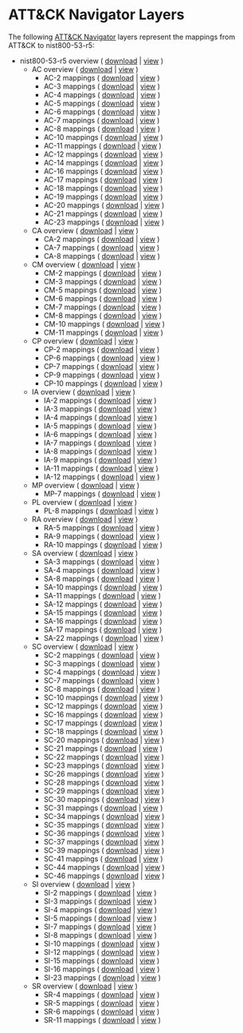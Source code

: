 # ATT&CK Navigator Layers

The following [ATT&CK Navigator](https://github.com/mitre-attack/attack-navigator/) layers represent the mappings from ATT&CK to nist800-53-r5:

- nist800-53-r5 overview ( [download](https://raw.githubusercontent.com/center-for-threat-informed-defense/attack-control-framework-mappings/main/frameworks/ATT&CK-v8.2/nist800-53-r5/layers/nist800-53-r5-overview.json) | [view](https://mitre-attack.github.io/attack-navigator/#layerURL=https%3A%2F%2Fraw.githubusercontent.com%2Fcenter-for-threat-informed-defense%2Fattack-control-framework-mappings%2Fmain%2Fframeworks%2FATT%26CK-v8.2%2Fnist800-53-r5%2Flayers%2Fnist800-53-r5-overview.json) )
    - AC overview ( [download](https://raw.githubusercontent.com/center-for-threat-informed-defense/attack-control-framework-mappings/main/frameworks/ATT&CK-v8.2/nist800-53-r5/layers/by_family/AC/AC-overview.json) | [view](https://mitre-attack.github.io/attack-navigator/#layerURL=https%3A%2F%2Fraw.githubusercontent.com%2Fcenter-for-threat-informed-defense%2Fattack-control-framework-mappings%2Fmain%2Fframeworks%2FATT%26CK-v8.2%2Fnist800-53-r5%2Flayers%2Fby_family%2FAC%2FAC-overview.json) )
        - AC-2 mappings ( [download](https://raw.githubusercontent.com/center-for-threat-informed-defense/attack-control-framework-mappings/main/frameworks/ATT&CK-v8.2/nist800-53-r5/layers/by_family/AC/AC-2.json) | [view](https://mitre-attack.github.io/attack-navigator/#layerURL=https%3A%2F%2Fraw.githubusercontent.com%2Fcenter-for-threat-informed-defense%2Fattack-control-framework-mappings%2Fmain%2Fframeworks%2FATT%26CK-v8.2%2Fnist800-53-r5%2Flayers%2Fby_family%2FAC%2FAC-2.json) )
        - AC-3 mappings ( [download](https://raw.githubusercontent.com/center-for-threat-informed-defense/attack-control-framework-mappings/main/frameworks/ATT&CK-v8.2/nist800-53-r5/layers/by_family/AC/AC-3.json) | [view](https://mitre-attack.github.io/attack-navigator/#layerURL=https%3A%2F%2Fraw.githubusercontent.com%2Fcenter-for-threat-informed-defense%2Fattack-control-framework-mappings%2Fmain%2Fframeworks%2FATT%26CK-v8.2%2Fnist800-53-r5%2Flayers%2Fby_family%2FAC%2FAC-3.json) )
        - AC-4 mappings ( [download](https://raw.githubusercontent.com/center-for-threat-informed-defense/attack-control-framework-mappings/main/frameworks/ATT&CK-v8.2/nist800-53-r5/layers/by_family/AC/AC-4.json) | [view](https://mitre-attack.github.io/attack-navigator/#layerURL=https%3A%2F%2Fraw.githubusercontent.com%2Fcenter-for-threat-informed-defense%2Fattack-control-framework-mappings%2Fmain%2Fframeworks%2FATT%26CK-v8.2%2Fnist800-53-r5%2Flayers%2Fby_family%2FAC%2FAC-4.json) )
        - AC-5 mappings ( [download](https://raw.githubusercontent.com/center-for-threat-informed-defense/attack-control-framework-mappings/main/frameworks/ATT&CK-v8.2/nist800-53-r5/layers/by_family/AC/AC-5.json) | [view](https://mitre-attack.github.io/attack-navigator/#layerURL=https%3A%2F%2Fraw.githubusercontent.com%2Fcenter-for-threat-informed-defense%2Fattack-control-framework-mappings%2Fmain%2Fframeworks%2FATT%26CK-v8.2%2Fnist800-53-r5%2Flayers%2Fby_family%2FAC%2FAC-5.json) )
        - AC-6 mappings ( [download](https://raw.githubusercontent.com/center-for-threat-informed-defense/attack-control-framework-mappings/main/frameworks/ATT&CK-v8.2/nist800-53-r5/layers/by_family/AC/AC-6.json) | [view](https://mitre-attack.github.io/attack-navigator/#layerURL=https%3A%2F%2Fraw.githubusercontent.com%2Fcenter-for-threat-informed-defense%2Fattack-control-framework-mappings%2Fmain%2Fframeworks%2FATT%26CK-v8.2%2Fnist800-53-r5%2Flayers%2Fby_family%2FAC%2FAC-6.json) )
        - AC-7 mappings ( [download](https://raw.githubusercontent.com/center-for-threat-informed-defense/attack-control-framework-mappings/main/frameworks/ATT&CK-v8.2/nist800-53-r5/layers/by_family/AC/AC-7.json) | [view](https://mitre-attack.github.io/attack-navigator/#layerURL=https%3A%2F%2Fraw.githubusercontent.com%2Fcenter-for-threat-informed-defense%2Fattack-control-framework-mappings%2Fmain%2Fframeworks%2FATT%26CK-v8.2%2Fnist800-53-r5%2Flayers%2Fby_family%2FAC%2FAC-7.json) )
        - AC-8 mappings ( [download](https://raw.githubusercontent.com/center-for-threat-informed-defense/attack-control-framework-mappings/main/frameworks/ATT&CK-v8.2/nist800-53-r5/layers/by_family/AC/AC-8.json) | [view](https://mitre-attack.github.io/attack-navigator/#layerURL=https%3A%2F%2Fraw.githubusercontent.com%2Fcenter-for-threat-informed-defense%2Fattack-control-framework-mappings%2Fmain%2Fframeworks%2FATT%26CK-v8.2%2Fnist800-53-r5%2Flayers%2Fby_family%2FAC%2FAC-8.json) )
        - AC-10 mappings ( [download](https://raw.githubusercontent.com/center-for-threat-informed-defense/attack-control-framework-mappings/main/frameworks/ATT&CK-v8.2/nist800-53-r5/layers/by_family/AC/AC-10.json) | [view](https://mitre-attack.github.io/attack-navigator/#layerURL=https%3A%2F%2Fraw.githubusercontent.com%2Fcenter-for-threat-informed-defense%2Fattack-control-framework-mappings%2Fmain%2Fframeworks%2FATT%26CK-v8.2%2Fnist800-53-r5%2Flayers%2Fby_family%2FAC%2FAC-10.json) )
        - AC-11 mappings ( [download](https://raw.githubusercontent.com/center-for-threat-informed-defense/attack-control-framework-mappings/main/frameworks/ATT&CK-v8.2/nist800-53-r5/layers/by_family/AC/AC-11.json) | [view](https://mitre-attack.github.io/attack-navigator/#layerURL=https%3A%2F%2Fraw.githubusercontent.com%2Fcenter-for-threat-informed-defense%2Fattack-control-framework-mappings%2Fmain%2Fframeworks%2FATT%26CK-v8.2%2Fnist800-53-r5%2Flayers%2Fby_family%2FAC%2FAC-11.json) )
        - AC-12 mappings ( [download](https://raw.githubusercontent.com/center-for-threat-informed-defense/attack-control-framework-mappings/main/frameworks/ATT&CK-v8.2/nist800-53-r5/layers/by_family/AC/AC-12.json) | [view](https://mitre-attack.github.io/attack-navigator/#layerURL=https%3A%2F%2Fraw.githubusercontent.com%2Fcenter-for-threat-informed-defense%2Fattack-control-framework-mappings%2Fmain%2Fframeworks%2FATT%26CK-v8.2%2Fnist800-53-r5%2Flayers%2Fby_family%2FAC%2FAC-12.json) )
        - AC-14 mappings ( [download](https://raw.githubusercontent.com/center-for-threat-informed-defense/attack-control-framework-mappings/main/frameworks/ATT&CK-v8.2/nist800-53-r5/layers/by_family/AC/AC-14.json) | [view](https://mitre-attack.github.io/attack-navigator/#layerURL=https%3A%2F%2Fraw.githubusercontent.com%2Fcenter-for-threat-informed-defense%2Fattack-control-framework-mappings%2Fmain%2Fframeworks%2FATT%26CK-v8.2%2Fnist800-53-r5%2Flayers%2Fby_family%2FAC%2FAC-14.json) )
        - AC-16 mappings ( [download](https://raw.githubusercontent.com/center-for-threat-informed-defense/attack-control-framework-mappings/main/frameworks/ATT&CK-v8.2/nist800-53-r5/layers/by_family/AC/AC-16.json) | [view](https://mitre-attack.github.io/attack-navigator/#layerURL=https%3A%2F%2Fraw.githubusercontent.com%2Fcenter-for-threat-informed-defense%2Fattack-control-framework-mappings%2Fmain%2Fframeworks%2FATT%26CK-v8.2%2Fnist800-53-r5%2Flayers%2Fby_family%2FAC%2FAC-16.json) )
        - AC-17 mappings ( [download](https://raw.githubusercontent.com/center-for-threat-informed-defense/attack-control-framework-mappings/main/frameworks/ATT&CK-v8.2/nist800-53-r5/layers/by_family/AC/AC-17.json) | [view](https://mitre-attack.github.io/attack-navigator/#layerURL=https%3A%2F%2Fraw.githubusercontent.com%2Fcenter-for-threat-informed-defense%2Fattack-control-framework-mappings%2Fmain%2Fframeworks%2FATT%26CK-v8.2%2Fnist800-53-r5%2Flayers%2Fby_family%2FAC%2FAC-17.json) )
        - AC-18 mappings ( [download](https://raw.githubusercontent.com/center-for-threat-informed-defense/attack-control-framework-mappings/main/frameworks/ATT&CK-v8.2/nist800-53-r5/layers/by_family/AC/AC-18.json) | [view](https://mitre-attack.github.io/attack-navigator/#layerURL=https%3A%2F%2Fraw.githubusercontent.com%2Fcenter-for-threat-informed-defense%2Fattack-control-framework-mappings%2Fmain%2Fframeworks%2FATT%26CK-v8.2%2Fnist800-53-r5%2Flayers%2Fby_family%2FAC%2FAC-18.json) )
        - AC-19 mappings ( [download](https://raw.githubusercontent.com/center-for-threat-informed-defense/attack-control-framework-mappings/main/frameworks/ATT&CK-v8.2/nist800-53-r5/layers/by_family/AC/AC-19.json) | [view](https://mitre-attack.github.io/attack-navigator/#layerURL=https%3A%2F%2Fraw.githubusercontent.com%2Fcenter-for-threat-informed-defense%2Fattack-control-framework-mappings%2Fmain%2Fframeworks%2FATT%26CK-v8.2%2Fnist800-53-r5%2Flayers%2Fby_family%2FAC%2FAC-19.json) )
        - AC-20 mappings ( [download](https://raw.githubusercontent.com/center-for-threat-informed-defense/attack-control-framework-mappings/main/frameworks/ATT&CK-v8.2/nist800-53-r5/layers/by_family/AC/AC-20.json) | [view](https://mitre-attack.github.io/attack-navigator/#layerURL=https%3A%2F%2Fraw.githubusercontent.com%2Fcenter-for-threat-informed-defense%2Fattack-control-framework-mappings%2Fmain%2Fframeworks%2FATT%26CK-v8.2%2Fnist800-53-r5%2Flayers%2Fby_family%2FAC%2FAC-20.json) )
        - AC-21 mappings ( [download](https://raw.githubusercontent.com/center-for-threat-informed-defense/attack-control-framework-mappings/main/frameworks/ATT&CK-v8.2/nist800-53-r5/layers/by_family/AC/AC-21.json) | [view](https://mitre-attack.github.io/attack-navigator/#layerURL=https%3A%2F%2Fraw.githubusercontent.com%2Fcenter-for-threat-informed-defense%2Fattack-control-framework-mappings%2Fmain%2Fframeworks%2FATT%26CK-v8.2%2Fnist800-53-r5%2Flayers%2Fby_family%2FAC%2FAC-21.json) )
        - AC-23 mappings ( [download](https://raw.githubusercontent.com/center-for-threat-informed-defense/attack-control-framework-mappings/main/frameworks/ATT&CK-v8.2/nist800-53-r5/layers/by_family/AC/AC-23.json) | [view](https://mitre-attack.github.io/attack-navigator/#layerURL=https%3A%2F%2Fraw.githubusercontent.com%2Fcenter-for-threat-informed-defense%2Fattack-control-framework-mappings%2Fmain%2Fframeworks%2FATT%26CK-v8.2%2Fnist800-53-r5%2Flayers%2Fby_family%2FAC%2FAC-23.json) )
    - CA overview ( [download](https://raw.githubusercontent.com/center-for-threat-informed-defense/attack-control-framework-mappings/main/frameworks/ATT&CK-v8.2/nist800-53-r5/layers/by_family/CA/CA-overview.json) | [view](https://mitre-attack.github.io/attack-navigator/#layerURL=https%3A%2F%2Fraw.githubusercontent.com%2Fcenter-for-threat-informed-defense%2Fattack-control-framework-mappings%2Fmain%2Fframeworks%2FATT%26CK-v8.2%2Fnist800-53-r5%2Flayers%2Fby_family%2FCA%2FCA-overview.json) )
        - CA-2 mappings ( [download](https://raw.githubusercontent.com/center-for-threat-informed-defense/attack-control-framework-mappings/main/frameworks/ATT&CK-v8.2/nist800-53-r5/layers/by_family/CA/CA-2.json) | [view](https://mitre-attack.github.io/attack-navigator/#layerURL=https%3A%2F%2Fraw.githubusercontent.com%2Fcenter-for-threat-informed-defense%2Fattack-control-framework-mappings%2Fmain%2Fframeworks%2FATT%26CK-v8.2%2Fnist800-53-r5%2Flayers%2Fby_family%2FCA%2FCA-2.json) )
        - CA-7 mappings ( [download](https://raw.githubusercontent.com/center-for-threat-informed-defense/attack-control-framework-mappings/main/frameworks/ATT&CK-v8.2/nist800-53-r5/layers/by_family/CA/CA-7.json) | [view](https://mitre-attack.github.io/attack-navigator/#layerURL=https%3A%2F%2Fraw.githubusercontent.com%2Fcenter-for-threat-informed-defense%2Fattack-control-framework-mappings%2Fmain%2Fframeworks%2FATT%26CK-v8.2%2Fnist800-53-r5%2Flayers%2Fby_family%2FCA%2FCA-7.json) )
        - CA-8 mappings ( [download](https://raw.githubusercontent.com/center-for-threat-informed-defense/attack-control-framework-mappings/main/frameworks/ATT&CK-v8.2/nist800-53-r5/layers/by_family/CA/CA-8.json) | [view](https://mitre-attack.github.io/attack-navigator/#layerURL=https%3A%2F%2Fraw.githubusercontent.com%2Fcenter-for-threat-informed-defense%2Fattack-control-framework-mappings%2Fmain%2Fframeworks%2FATT%26CK-v8.2%2Fnist800-53-r5%2Flayers%2Fby_family%2FCA%2FCA-8.json) )
    - CM overview ( [download](https://raw.githubusercontent.com/center-for-threat-informed-defense/attack-control-framework-mappings/main/frameworks/ATT&CK-v8.2/nist800-53-r5/layers/by_family/CM/CM-overview.json) | [view](https://mitre-attack.github.io/attack-navigator/#layerURL=https%3A%2F%2Fraw.githubusercontent.com%2Fcenter-for-threat-informed-defense%2Fattack-control-framework-mappings%2Fmain%2Fframeworks%2FATT%26CK-v8.2%2Fnist800-53-r5%2Flayers%2Fby_family%2FCM%2FCM-overview.json) )
        - CM-2 mappings ( [download](https://raw.githubusercontent.com/center-for-threat-informed-defense/attack-control-framework-mappings/main/frameworks/ATT&CK-v8.2/nist800-53-r5/layers/by_family/CM/CM-2.json) | [view](https://mitre-attack.github.io/attack-navigator/#layerURL=https%3A%2F%2Fraw.githubusercontent.com%2Fcenter-for-threat-informed-defense%2Fattack-control-framework-mappings%2Fmain%2Fframeworks%2FATT%26CK-v8.2%2Fnist800-53-r5%2Flayers%2Fby_family%2FCM%2FCM-2.json) )
        - CM-3 mappings ( [download](https://raw.githubusercontent.com/center-for-threat-informed-defense/attack-control-framework-mappings/main/frameworks/ATT&CK-v8.2/nist800-53-r5/layers/by_family/CM/CM-3.json) | [view](https://mitre-attack.github.io/attack-navigator/#layerURL=https%3A%2F%2Fraw.githubusercontent.com%2Fcenter-for-threat-informed-defense%2Fattack-control-framework-mappings%2Fmain%2Fframeworks%2FATT%26CK-v8.2%2Fnist800-53-r5%2Flayers%2Fby_family%2FCM%2FCM-3.json) )
        - CM-5 mappings ( [download](https://raw.githubusercontent.com/center-for-threat-informed-defense/attack-control-framework-mappings/main/frameworks/ATT&CK-v8.2/nist800-53-r5/layers/by_family/CM/CM-5.json) | [view](https://mitre-attack.github.io/attack-navigator/#layerURL=https%3A%2F%2Fraw.githubusercontent.com%2Fcenter-for-threat-informed-defense%2Fattack-control-framework-mappings%2Fmain%2Fframeworks%2FATT%26CK-v8.2%2Fnist800-53-r5%2Flayers%2Fby_family%2FCM%2FCM-5.json) )
        - CM-6 mappings ( [download](https://raw.githubusercontent.com/center-for-threat-informed-defense/attack-control-framework-mappings/main/frameworks/ATT&CK-v8.2/nist800-53-r5/layers/by_family/CM/CM-6.json) | [view](https://mitre-attack.github.io/attack-navigator/#layerURL=https%3A%2F%2Fraw.githubusercontent.com%2Fcenter-for-threat-informed-defense%2Fattack-control-framework-mappings%2Fmain%2Fframeworks%2FATT%26CK-v8.2%2Fnist800-53-r5%2Flayers%2Fby_family%2FCM%2FCM-6.json) )
        - CM-7 mappings ( [download](https://raw.githubusercontent.com/center-for-threat-informed-defense/attack-control-framework-mappings/main/frameworks/ATT&CK-v8.2/nist800-53-r5/layers/by_family/CM/CM-7.json) | [view](https://mitre-attack.github.io/attack-navigator/#layerURL=https%3A%2F%2Fraw.githubusercontent.com%2Fcenter-for-threat-informed-defense%2Fattack-control-framework-mappings%2Fmain%2Fframeworks%2FATT%26CK-v8.2%2Fnist800-53-r5%2Flayers%2Fby_family%2FCM%2FCM-7.json) )
        - CM-8 mappings ( [download](https://raw.githubusercontent.com/center-for-threat-informed-defense/attack-control-framework-mappings/main/frameworks/ATT&CK-v8.2/nist800-53-r5/layers/by_family/CM/CM-8.json) | [view](https://mitre-attack.github.io/attack-navigator/#layerURL=https%3A%2F%2Fraw.githubusercontent.com%2Fcenter-for-threat-informed-defense%2Fattack-control-framework-mappings%2Fmain%2Fframeworks%2FATT%26CK-v8.2%2Fnist800-53-r5%2Flayers%2Fby_family%2FCM%2FCM-8.json) )
        - CM-10 mappings ( [download](https://raw.githubusercontent.com/center-for-threat-informed-defense/attack-control-framework-mappings/main/frameworks/ATT&CK-v8.2/nist800-53-r5/layers/by_family/CM/CM-10.json) | [view](https://mitre-attack.github.io/attack-navigator/#layerURL=https%3A%2F%2Fraw.githubusercontent.com%2Fcenter-for-threat-informed-defense%2Fattack-control-framework-mappings%2Fmain%2Fframeworks%2FATT%26CK-v8.2%2Fnist800-53-r5%2Flayers%2Fby_family%2FCM%2FCM-10.json) )
        - CM-11 mappings ( [download](https://raw.githubusercontent.com/center-for-threat-informed-defense/attack-control-framework-mappings/main/frameworks/ATT&CK-v8.2/nist800-53-r5/layers/by_family/CM/CM-11.json) | [view](https://mitre-attack.github.io/attack-navigator/#layerURL=https%3A%2F%2Fraw.githubusercontent.com%2Fcenter-for-threat-informed-defense%2Fattack-control-framework-mappings%2Fmain%2Fframeworks%2FATT%26CK-v8.2%2Fnist800-53-r5%2Flayers%2Fby_family%2FCM%2FCM-11.json) )
    - CP overview ( [download](https://raw.githubusercontent.com/center-for-threat-informed-defense/attack-control-framework-mappings/main/frameworks/ATT&CK-v8.2/nist800-53-r5/layers/by_family/CP/CP-overview.json) | [view](https://mitre-attack.github.io/attack-navigator/#layerURL=https%3A%2F%2Fraw.githubusercontent.com%2Fcenter-for-threat-informed-defense%2Fattack-control-framework-mappings%2Fmain%2Fframeworks%2FATT%26CK-v8.2%2Fnist800-53-r5%2Flayers%2Fby_family%2FCP%2FCP-overview.json) )
        - CP-2 mappings ( [download](https://raw.githubusercontent.com/center-for-threat-informed-defense/attack-control-framework-mappings/main/frameworks/ATT&CK-v8.2/nist800-53-r5/layers/by_family/CP/CP-2.json) | [view](https://mitre-attack.github.io/attack-navigator/#layerURL=https%3A%2F%2Fraw.githubusercontent.com%2Fcenter-for-threat-informed-defense%2Fattack-control-framework-mappings%2Fmain%2Fframeworks%2FATT%26CK-v8.2%2Fnist800-53-r5%2Flayers%2Fby_family%2FCP%2FCP-2.json) )
        - CP-6 mappings ( [download](https://raw.githubusercontent.com/center-for-threat-informed-defense/attack-control-framework-mappings/main/frameworks/ATT&CK-v8.2/nist800-53-r5/layers/by_family/CP/CP-6.json) | [view](https://mitre-attack.github.io/attack-navigator/#layerURL=https%3A%2F%2Fraw.githubusercontent.com%2Fcenter-for-threat-informed-defense%2Fattack-control-framework-mappings%2Fmain%2Fframeworks%2FATT%26CK-v8.2%2Fnist800-53-r5%2Flayers%2Fby_family%2FCP%2FCP-6.json) )
        - CP-7 mappings ( [download](https://raw.githubusercontent.com/center-for-threat-informed-defense/attack-control-framework-mappings/main/frameworks/ATT&CK-v8.2/nist800-53-r5/layers/by_family/CP/CP-7.json) | [view](https://mitre-attack.github.io/attack-navigator/#layerURL=https%3A%2F%2Fraw.githubusercontent.com%2Fcenter-for-threat-informed-defense%2Fattack-control-framework-mappings%2Fmain%2Fframeworks%2FATT%26CK-v8.2%2Fnist800-53-r5%2Flayers%2Fby_family%2FCP%2FCP-7.json) )
        - CP-9 mappings ( [download](https://raw.githubusercontent.com/center-for-threat-informed-defense/attack-control-framework-mappings/main/frameworks/ATT&CK-v8.2/nist800-53-r5/layers/by_family/CP/CP-9.json) | [view](https://mitre-attack.github.io/attack-navigator/#layerURL=https%3A%2F%2Fraw.githubusercontent.com%2Fcenter-for-threat-informed-defense%2Fattack-control-framework-mappings%2Fmain%2Fframeworks%2FATT%26CK-v8.2%2Fnist800-53-r5%2Flayers%2Fby_family%2FCP%2FCP-9.json) )
        - CP-10 mappings ( [download](https://raw.githubusercontent.com/center-for-threat-informed-defense/attack-control-framework-mappings/main/frameworks/ATT&CK-v8.2/nist800-53-r5/layers/by_family/CP/CP-10.json) | [view](https://mitre-attack.github.io/attack-navigator/#layerURL=https%3A%2F%2Fraw.githubusercontent.com%2Fcenter-for-threat-informed-defense%2Fattack-control-framework-mappings%2Fmain%2Fframeworks%2FATT%26CK-v8.2%2Fnist800-53-r5%2Flayers%2Fby_family%2FCP%2FCP-10.json) )
    - IA overview ( [download](https://raw.githubusercontent.com/center-for-threat-informed-defense/attack-control-framework-mappings/main/frameworks/ATT&CK-v8.2/nist800-53-r5/layers/by_family/IA/IA-overview.json) | [view](https://mitre-attack.github.io/attack-navigator/#layerURL=https%3A%2F%2Fraw.githubusercontent.com%2Fcenter-for-threat-informed-defense%2Fattack-control-framework-mappings%2Fmain%2Fframeworks%2FATT%26CK-v8.2%2Fnist800-53-r5%2Flayers%2Fby_family%2FIA%2FIA-overview.json) )
        - IA-2 mappings ( [download](https://raw.githubusercontent.com/center-for-threat-informed-defense/attack-control-framework-mappings/main/frameworks/ATT&CK-v8.2/nist800-53-r5/layers/by_family/IA/IA-2.json) | [view](https://mitre-attack.github.io/attack-navigator/#layerURL=https%3A%2F%2Fraw.githubusercontent.com%2Fcenter-for-threat-informed-defense%2Fattack-control-framework-mappings%2Fmain%2Fframeworks%2FATT%26CK-v8.2%2Fnist800-53-r5%2Flayers%2Fby_family%2FIA%2FIA-2.json) )
        - IA-3 mappings ( [download](https://raw.githubusercontent.com/center-for-threat-informed-defense/attack-control-framework-mappings/main/frameworks/ATT&CK-v8.2/nist800-53-r5/layers/by_family/IA/IA-3.json) | [view](https://mitre-attack.github.io/attack-navigator/#layerURL=https%3A%2F%2Fraw.githubusercontent.com%2Fcenter-for-threat-informed-defense%2Fattack-control-framework-mappings%2Fmain%2Fframeworks%2FATT%26CK-v8.2%2Fnist800-53-r5%2Flayers%2Fby_family%2FIA%2FIA-3.json) )
        - IA-4 mappings ( [download](https://raw.githubusercontent.com/center-for-threat-informed-defense/attack-control-framework-mappings/main/frameworks/ATT&CK-v8.2/nist800-53-r5/layers/by_family/IA/IA-4.json) | [view](https://mitre-attack.github.io/attack-navigator/#layerURL=https%3A%2F%2Fraw.githubusercontent.com%2Fcenter-for-threat-informed-defense%2Fattack-control-framework-mappings%2Fmain%2Fframeworks%2FATT%26CK-v8.2%2Fnist800-53-r5%2Flayers%2Fby_family%2FIA%2FIA-4.json) )
        - IA-5 mappings ( [download](https://raw.githubusercontent.com/center-for-threat-informed-defense/attack-control-framework-mappings/main/frameworks/ATT&CK-v8.2/nist800-53-r5/layers/by_family/IA/IA-5.json) | [view](https://mitre-attack.github.io/attack-navigator/#layerURL=https%3A%2F%2Fraw.githubusercontent.com%2Fcenter-for-threat-informed-defense%2Fattack-control-framework-mappings%2Fmain%2Fframeworks%2FATT%26CK-v8.2%2Fnist800-53-r5%2Flayers%2Fby_family%2FIA%2FIA-5.json) )
        - IA-6 mappings ( [download](https://raw.githubusercontent.com/center-for-threat-informed-defense/attack-control-framework-mappings/main/frameworks/ATT&CK-v8.2/nist800-53-r5/layers/by_family/IA/IA-6.json) | [view](https://mitre-attack.github.io/attack-navigator/#layerURL=https%3A%2F%2Fraw.githubusercontent.com%2Fcenter-for-threat-informed-defense%2Fattack-control-framework-mappings%2Fmain%2Fframeworks%2FATT%26CK-v8.2%2Fnist800-53-r5%2Flayers%2Fby_family%2FIA%2FIA-6.json) )
        - IA-7 mappings ( [download](https://raw.githubusercontent.com/center-for-threat-informed-defense/attack-control-framework-mappings/main/frameworks/ATT&CK-v8.2/nist800-53-r5/layers/by_family/IA/IA-7.json) | [view](https://mitre-attack.github.io/attack-navigator/#layerURL=https%3A%2F%2Fraw.githubusercontent.com%2Fcenter-for-threat-informed-defense%2Fattack-control-framework-mappings%2Fmain%2Fframeworks%2FATT%26CK-v8.2%2Fnist800-53-r5%2Flayers%2Fby_family%2FIA%2FIA-7.json) )
        - IA-8 mappings ( [download](https://raw.githubusercontent.com/center-for-threat-informed-defense/attack-control-framework-mappings/main/frameworks/ATT&CK-v8.2/nist800-53-r5/layers/by_family/IA/IA-8.json) | [view](https://mitre-attack.github.io/attack-navigator/#layerURL=https%3A%2F%2Fraw.githubusercontent.com%2Fcenter-for-threat-informed-defense%2Fattack-control-framework-mappings%2Fmain%2Fframeworks%2FATT%26CK-v8.2%2Fnist800-53-r5%2Flayers%2Fby_family%2FIA%2FIA-8.json) )
        - IA-9 mappings ( [download](https://raw.githubusercontent.com/center-for-threat-informed-defense/attack-control-framework-mappings/main/frameworks/ATT&CK-v8.2/nist800-53-r5/layers/by_family/IA/IA-9.json) | [view](https://mitre-attack.github.io/attack-navigator/#layerURL=https%3A%2F%2Fraw.githubusercontent.com%2Fcenter-for-threat-informed-defense%2Fattack-control-framework-mappings%2Fmain%2Fframeworks%2FATT%26CK-v8.2%2Fnist800-53-r5%2Flayers%2Fby_family%2FIA%2FIA-9.json) )
        - IA-11 mappings ( [download](https://raw.githubusercontent.com/center-for-threat-informed-defense/attack-control-framework-mappings/main/frameworks/ATT&CK-v8.2/nist800-53-r5/layers/by_family/IA/IA-11.json) | [view](https://mitre-attack.github.io/attack-navigator/#layerURL=https%3A%2F%2Fraw.githubusercontent.com%2Fcenter-for-threat-informed-defense%2Fattack-control-framework-mappings%2Fmain%2Fframeworks%2FATT%26CK-v8.2%2Fnist800-53-r5%2Flayers%2Fby_family%2FIA%2FIA-11.json) )
        - IA-12 mappings ( [download](https://raw.githubusercontent.com/center-for-threat-informed-defense/attack-control-framework-mappings/main/frameworks/ATT&CK-v8.2/nist800-53-r5/layers/by_family/IA/IA-12.json) | [view](https://mitre-attack.github.io/attack-navigator/#layerURL=https%3A%2F%2Fraw.githubusercontent.com%2Fcenter-for-threat-informed-defense%2Fattack-control-framework-mappings%2Fmain%2Fframeworks%2FATT%26CK-v8.2%2Fnist800-53-r5%2Flayers%2Fby_family%2FIA%2FIA-12.json) )
    - MP overview ( [download](https://raw.githubusercontent.com/center-for-threat-informed-defense/attack-control-framework-mappings/main/frameworks/ATT&CK-v8.2/nist800-53-r5/layers/by_family/MP/MP-overview.json) | [view](https://mitre-attack.github.io/attack-navigator/#layerURL=https%3A%2F%2Fraw.githubusercontent.com%2Fcenter-for-threat-informed-defense%2Fattack-control-framework-mappings%2Fmain%2Fframeworks%2FATT%26CK-v8.2%2Fnist800-53-r5%2Flayers%2Fby_family%2FMP%2FMP-overview.json) )
        - MP-7 mappings ( [download](https://raw.githubusercontent.com/center-for-threat-informed-defense/attack-control-framework-mappings/main/frameworks/ATT&CK-v8.2/nist800-53-r5/layers/by_family/MP/MP-7.json) | [view](https://mitre-attack.github.io/attack-navigator/#layerURL=https%3A%2F%2Fraw.githubusercontent.com%2Fcenter-for-threat-informed-defense%2Fattack-control-framework-mappings%2Fmain%2Fframeworks%2FATT%26CK-v8.2%2Fnist800-53-r5%2Flayers%2Fby_family%2FMP%2FMP-7.json) )
    - PL overview ( [download](https://raw.githubusercontent.com/center-for-threat-informed-defense/attack-control-framework-mappings/main/frameworks/ATT&CK-v8.2/nist800-53-r5/layers/by_family/PL/PL-overview.json) | [view](https://mitre-attack.github.io/attack-navigator/#layerURL=https%3A%2F%2Fraw.githubusercontent.com%2Fcenter-for-threat-informed-defense%2Fattack-control-framework-mappings%2Fmain%2Fframeworks%2FATT%26CK-v8.2%2Fnist800-53-r5%2Flayers%2Fby_family%2FPL%2FPL-overview.json) )
        - PL-8 mappings ( [download](https://raw.githubusercontent.com/center-for-threat-informed-defense/attack-control-framework-mappings/main/frameworks/ATT&CK-v8.2/nist800-53-r5/layers/by_family/PL/PL-8.json) | [view](https://mitre-attack.github.io/attack-navigator/#layerURL=https%3A%2F%2Fraw.githubusercontent.com%2Fcenter-for-threat-informed-defense%2Fattack-control-framework-mappings%2Fmain%2Fframeworks%2FATT%26CK-v8.2%2Fnist800-53-r5%2Flayers%2Fby_family%2FPL%2FPL-8.json) )
    - RA overview ( [download](https://raw.githubusercontent.com/center-for-threat-informed-defense/attack-control-framework-mappings/main/frameworks/ATT&CK-v8.2/nist800-53-r5/layers/by_family/RA/RA-overview.json) | [view](https://mitre-attack.github.io/attack-navigator/#layerURL=https%3A%2F%2Fraw.githubusercontent.com%2Fcenter-for-threat-informed-defense%2Fattack-control-framework-mappings%2Fmain%2Fframeworks%2FATT%26CK-v8.2%2Fnist800-53-r5%2Flayers%2Fby_family%2FRA%2FRA-overview.json) )
        - RA-5 mappings ( [download](https://raw.githubusercontent.com/center-for-threat-informed-defense/attack-control-framework-mappings/main/frameworks/ATT&CK-v8.2/nist800-53-r5/layers/by_family/RA/RA-5.json) | [view](https://mitre-attack.github.io/attack-navigator/#layerURL=https%3A%2F%2Fraw.githubusercontent.com%2Fcenter-for-threat-informed-defense%2Fattack-control-framework-mappings%2Fmain%2Fframeworks%2FATT%26CK-v8.2%2Fnist800-53-r5%2Flayers%2Fby_family%2FRA%2FRA-5.json) )
        - RA-9 mappings ( [download](https://raw.githubusercontent.com/center-for-threat-informed-defense/attack-control-framework-mappings/main/frameworks/ATT&CK-v8.2/nist800-53-r5/layers/by_family/RA/RA-9.json) | [view](https://mitre-attack.github.io/attack-navigator/#layerURL=https%3A%2F%2Fraw.githubusercontent.com%2Fcenter-for-threat-informed-defense%2Fattack-control-framework-mappings%2Fmain%2Fframeworks%2FATT%26CK-v8.2%2Fnist800-53-r5%2Flayers%2Fby_family%2FRA%2FRA-9.json) )
        - RA-10 mappings ( [download](https://raw.githubusercontent.com/center-for-threat-informed-defense/attack-control-framework-mappings/main/frameworks/ATT&CK-v8.2/nist800-53-r5/layers/by_family/RA/RA-10.json) | [view](https://mitre-attack.github.io/attack-navigator/#layerURL=https%3A%2F%2Fraw.githubusercontent.com%2Fcenter-for-threat-informed-defense%2Fattack-control-framework-mappings%2Fmain%2Fframeworks%2FATT%26CK-v8.2%2Fnist800-53-r5%2Flayers%2Fby_family%2FRA%2FRA-10.json) )
    - SA overview ( [download](https://raw.githubusercontent.com/center-for-threat-informed-defense/attack-control-framework-mappings/main/frameworks/ATT&CK-v8.2/nist800-53-r5/layers/by_family/SA/SA-overview.json) | [view](https://mitre-attack.github.io/attack-navigator/#layerURL=https%3A%2F%2Fraw.githubusercontent.com%2Fcenter-for-threat-informed-defense%2Fattack-control-framework-mappings%2Fmain%2Fframeworks%2FATT%26CK-v8.2%2Fnist800-53-r5%2Flayers%2Fby_family%2FSA%2FSA-overview.json) )
        - SA-3 mappings ( [download](https://raw.githubusercontent.com/center-for-threat-informed-defense/attack-control-framework-mappings/main/frameworks/ATT&CK-v8.2/nist800-53-r5/layers/by_family/SA/SA-3.json) | [view](https://mitre-attack.github.io/attack-navigator/#layerURL=https%3A%2F%2Fraw.githubusercontent.com%2Fcenter-for-threat-informed-defense%2Fattack-control-framework-mappings%2Fmain%2Fframeworks%2FATT%26CK-v8.2%2Fnist800-53-r5%2Flayers%2Fby_family%2FSA%2FSA-3.json) )
        - SA-4 mappings ( [download](https://raw.githubusercontent.com/center-for-threat-informed-defense/attack-control-framework-mappings/main/frameworks/ATT&CK-v8.2/nist800-53-r5/layers/by_family/SA/SA-4.json) | [view](https://mitre-attack.github.io/attack-navigator/#layerURL=https%3A%2F%2Fraw.githubusercontent.com%2Fcenter-for-threat-informed-defense%2Fattack-control-framework-mappings%2Fmain%2Fframeworks%2FATT%26CK-v8.2%2Fnist800-53-r5%2Flayers%2Fby_family%2FSA%2FSA-4.json) )
        - SA-8 mappings ( [download](https://raw.githubusercontent.com/center-for-threat-informed-defense/attack-control-framework-mappings/main/frameworks/ATT&CK-v8.2/nist800-53-r5/layers/by_family/SA/SA-8.json) | [view](https://mitre-attack.github.io/attack-navigator/#layerURL=https%3A%2F%2Fraw.githubusercontent.com%2Fcenter-for-threat-informed-defense%2Fattack-control-framework-mappings%2Fmain%2Fframeworks%2FATT%26CK-v8.2%2Fnist800-53-r5%2Flayers%2Fby_family%2FSA%2FSA-8.json) )
        - SA-10 mappings ( [download](https://raw.githubusercontent.com/center-for-threat-informed-defense/attack-control-framework-mappings/main/frameworks/ATT&CK-v8.2/nist800-53-r5/layers/by_family/SA/SA-10.json) | [view](https://mitre-attack.github.io/attack-navigator/#layerURL=https%3A%2F%2Fraw.githubusercontent.com%2Fcenter-for-threat-informed-defense%2Fattack-control-framework-mappings%2Fmain%2Fframeworks%2FATT%26CK-v8.2%2Fnist800-53-r5%2Flayers%2Fby_family%2FSA%2FSA-10.json) )
        - SA-11 mappings ( [download](https://raw.githubusercontent.com/center-for-threat-informed-defense/attack-control-framework-mappings/main/frameworks/ATT&CK-v8.2/nist800-53-r5/layers/by_family/SA/SA-11.json) | [view](https://mitre-attack.github.io/attack-navigator/#layerURL=https%3A%2F%2Fraw.githubusercontent.com%2Fcenter-for-threat-informed-defense%2Fattack-control-framework-mappings%2Fmain%2Fframeworks%2FATT%26CK-v8.2%2Fnist800-53-r5%2Flayers%2Fby_family%2FSA%2FSA-11.json) )
        - SA-12 mappings ( [download](https://raw.githubusercontent.com/center-for-threat-informed-defense/attack-control-framework-mappings/main/frameworks/ATT&CK-v8.2/nist800-53-r5/layers/by_family/SA/SA-12.json) | [view](https://mitre-attack.github.io/attack-navigator/#layerURL=https%3A%2F%2Fraw.githubusercontent.com%2Fcenter-for-threat-informed-defense%2Fattack-control-framework-mappings%2Fmain%2Fframeworks%2FATT%26CK-v8.2%2Fnist800-53-r5%2Flayers%2Fby_family%2FSA%2FSA-12.json) )
        - SA-15 mappings ( [download](https://raw.githubusercontent.com/center-for-threat-informed-defense/attack-control-framework-mappings/main/frameworks/ATT&CK-v8.2/nist800-53-r5/layers/by_family/SA/SA-15.json) | [view](https://mitre-attack.github.io/attack-navigator/#layerURL=https%3A%2F%2Fraw.githubusercontent.com%2Fcenter-for-threat-informed-defense%2Fattack-control-framework-mappings%2Fmain%2Fframeworks%2FATT%26CK-v8.2%2Fnist800-53-r5%2Flayers%2Fby_family%2FSA%2FSA-15.json) )
        - SA-16 mappings ( [download](https://raw.githubusercontent.com/center-for-threat-informed-defense/attack-control-framework-mappings/main/frameworks/ATT&CK-v8.2/nist800-53-r5/layers/by_family/SA/SA-16.json) | [view](https://mitre-attack.github.io/attack-navigator/#layerURL=https%3A%2F%2Fraw.githubusercontent.com%2Fcenter-for-threat-informed-defense%2Fattack-control-framework-mappings%2Fmain%2Fframeworks%2FATT%26CK-v8.2%2Fnist800-53-r5%2Flayers%2Fby_family%2FSA%2FSA-16.json) )
        - SA-17 mappings ( [download](https://raw.githubusercontent.com/center-for-threat-informed-defense/attack-control-framework-mappings/main/frameworks/ATT&CK-v8.2/nist800-53-r5/layers/by_family/SA/SA-17.json) | [view](https://mitre-attack.github.io/attack-navigator/#layerURL=https%3A%2F%2Fraw.githubusercontent.com%2Fcenter-for-threat-informed-defense%2Fattack-control-framework-mappings%2Fmain%2Fframeworks%2FATT%26CK-v8.2%2Fnist800-53-r5%2Flayers%2Fby_family%2FSA%2FSA-17.json) )
        - SA-22 mappings ( [download](https://raw.githubusercontent.com/center-for-threat-informed-defense/attack-control-framework-mappings/main/frameworks/ATT&CK-v8.2/nist800-53-r5/layers/by_family/SA/SA-22.json) | [view](https://mitre-attack.github.io/attack-navigator/#layerURL=https%3A%2F%2Fraw.githubusercontent.com%2Fcenter-for-threat-informed-defense%2Fattack-control-framework-mappings%2Fmain%2Fframeworks%2FATT%26CK-v8.2%2Fnist800-53-r5%2Flayers%2Fby_family%2FSA%2FSA-22.json) )
    - SC overview ( [download](https://raw.githubusercontent.com/center-for-threat-informed-defense/attack-control-framework-mappings/main/frameworks/ATT&CK-v8.2/nist800-53-r5/layers/by_family/SC/SC-overview.json) | [view](https://mitre-attack.github.io/attack-navigator/#layerURL=https%3A%2F%2Fraw.githubusercontent.com%2Fcenter-for-threat-informed-defense%2Fattack-control-framework-mappings%2Fmain%2Fframeworks%2FATT%26CK-v8.2%2Fnist800-53-r5%2Flayers%2Fby_family%2FSC%2FSC-overview.json) )
        - SC-2 mappings ( [download](https://raw.githubusercontent.com/center-for-threat-informed-defense/attack-control-framework-mappings/main/frameworks/ATT&CK-v8.2/nist800-53-r5/layers/by_family/SC/SC-2.json) | [view](https://mitre-attack.github.io/attack-navigator/#layerURL=https%3A%2F%2Fraw.githubusercontent.com%2Fcenter-for-threat-informed-defense%2Fattack-control-framework-mappings%2Fmain%2Fframeworks%2FATT%26CK-v8.2%2Fnist800-53-r5%2Flayers%2Fby_family%2FSC%2FSC-2.json) )
        - SC-3 mappings ( [download](https://raw.githubusercontent.com/center-for-threat-informed-defense/attack-control-framework-mappings/main/frameworks/ATT&CK-v8.2/nist800-53-r5/layers/by_family/SC/SC-3.json) | [view](https://mitre-attack.github.io/attack-navigator/#layerURL=https%3A%2F%2Fraw.githubusercontent.com%2Fcenter-for-threat-informed-defense%2Fattack-control-framework-mappings%2Fmain%2Fframeworks%2FATT%26CK-v8.2%2Fnist800-53-r5%2Flayers%2Fby_family%2FSC%2FSC-3.json) )
        - SC-4 mappings ( [download](https://raw.githubusercontent.com/center-for-threat-informed-defense/attack-control-framework-mappings/main/frameworks/ATT&CK-v8.2/nist800-53-r5/layers/by_family/SC/SC-4.json) | [view](https://mitre-attack.github.io/attack-navigator/#layerURL=https%3A%2F%2Fraw.githubusercontent.com%2Fcenter-for-threat-informed-defense%2Fattack-control-framework-mappings%2Fmain%2Fframeworks%2FATT%26CK-v8.2%2Fnist800-53-r5%2Flayers%2Fby_family%2FSC%2FSC-4.json) )
        - SC-7 mappings ( [download](https://raw.githubusercontent.com/center-for-threat-informed-defense/attack-control-framework-mappings/main/frameworks/ATT&CK-v8.2/nist800-53-r5/layers/by_family/SC/SC-7.json) | [view](https://mitre-attack.github.io/attack-navigator/#layerURL=https%3A%2F%2Fraw.githubusercontent.com%2Fcenter-for-threat-informed-defense%2Fattack-control-framework-mappings%2Fmain%2Fframeworks%2FATT%26CK-v8.2%2Fnist800-53-r5%2Flayers%2Fby_family%2FSC%2FSC-7.json) )
        - SC-8 mappings ( [download](https://raw.githubusercontent.com/center-for-threat-informed-defense/attack-control-framework-mappings/main/frameworks/ATT&CK-v8.2/nist800-53-r5/layers/by_family/SC/SC-8.json) | [view](https://mitre-attack.github.io/attack-navigator/#layerURL=https%3A%2F%2Fraw.githubusercontent.com%2Fcenter-for-threat-informed-defense%2Fattack-control-framework-mappings%2Fmain%2Fframeworks%2FATT%26CK-v8.2%2Fnist800-53-r5%2Flayers%2Fby_family%2FSC%2FSC-8.json) )
        - SC-10 mappings ( [download](https://raw.githubusercontent.com/center-for-threat-informed-defense/attack-control-framework-mappings/main/frameworks/ATT&CK-v8.2/nist800-53-r5/layers/by_family/SC/SC-10.json) | [view](https://mitre-attack.github.io/attack-navigator/#layerURL=https%3A%2F%2Fraw.githubusercontent.com%2Fcenter-for-threat-informed-defense%2Fattack-control-framework-mappings%2Fmain%2Fframeworks%2FATT%26CK-v8.2%2Fnist800-53-r5%2Flayers%2Fby_family%2FSC%2FSC-10.json) )
        - SC-12 mappings ( [download](https://raw.githubusercontent.com/center-for-threat-informed-defense/attack-control-framework-mappings/main/frameworks/ATT&CK-v8.2/nist800-53-r5/layers/by_family/SC/SC-12.json) | [view](https://mitre-attack.github.io/attack-navigator/#layerURL=https%3A%2F%2Fraw.githubusercontent.com%2Fcenter-for-threat-informed-defense%2Fattack-control-framework-mappings%2Fmain%2Fframeworks%2FATT%26CK-v8.2%2Fnist800-53-r5%2Flayers%2Fby_family%2FSC%2FSC-12.json) )
        - SC-16 mappings ( [download](https://raw.githubusercontent.com/center-for-threat-informed-defense/attack-control-framework-mappings/main/frameworks/ATT&CK-v8.2/nist800-53-r5/layers/by_family/SC/SC-16.json) | [view](https://mitre-attack.github.io/attack-navigator/#layerURL=https%3A%2F%2Fraw.githubusercontent.com%2Fcenter-for-threat-informed-defense%2Fattack-control-framework-mappings%2Fmain%2Fframeworks%2FATT%26CK-v8.2%2Fnist800-53-r5%2Flayers%2Fby_family%2FSC%2FSC-16.json) )
        - SC-17 mappings ( [download](https://raw.githubusercontent.com/center-for-threat-informed-defense/attack-control-framework-mappings/main/frameworks/ATT&CK-v8.2/nist800-53-r5/layers/by_family/SC/SC-17.json) | [view](https://mitre-attack.github.io/attack-navigator/#layerURL=https%3A%2F%2Fraw.githubusercontent.com%2Fcenter-for-threat-informed-defense%2Fattack-control-framework-mappings%2Fmain%2Fframeworks%2FATT%26CK-v8.2%2Fnist800-53-r5%2Flayers%2Fby_family%2FSC%2FSC-17.json) )
        - SC-18 mappings ( [download](https://raw.githubusercontent.com/center-for-threat-informed-defense/attack-control-framework-mappings/main/frameworks/ATT&CK-v8.2/nist800-53-r5/layers/by_family/SC/SC-18.json) | [view](https://mitre-attack.github.io/attack-navigator/#layerURL=https%3A%2F%2Fraw.githubusercontent.com%2Fcenter-for-threat-informed-defense%2Fattack-control-framework-mappings%2Fmain%2Fframeworks%2FATT%26CK-v8.2%2Fnist800-53-r5%2Flayers%2Fby_family%2FSC%2FSC-18.json) )
        - SC-20 mappings ( [download](https://raw.githubusercontent.com/center-for-threat-informed-defense/attack-control-framework-mappings/main/frameworks/ATT&CK-v8.2/nist800-53-r5/layers/by_family/SC/SC-20.json) | [view](https://mitre-attack.github.io/attack-navigator/#layerURL=https%3A%2F%2Fraw.githubusercontent.com%2Fcenter-for-threat-informed-defense%2Fattack-control-framework-mappings%2Fmain%2Fframeworks%2FATT%26CK-v8.2%2Fnist800-53-r5%2Flayers%2Fby_family%2FSC%2FSC-20.json) )
        - SC-21 mappings ( [download](https://raw.githubusercontent.com/center-for-threat-informed-defense/attack-control-framework-mappings/main/frameworks/ATT&CK-v8.2/nist800-53-r5/layers/by_family/SC/SC-21.json) | [view](https://mitre-attack.github.io/attack-navigator/#layerURL=https%3A%2F%2Fraw.githubusercontent.com%2Fcenter-for-threat-informed-defense%2Fattack-control-framework-mappings%2Fmain%2Fframeworks%2FATT%26CK-v8.2%2Fnist800-53-r5%2Flayers%2Fby_family%2FSC%2FSC-21.json) )
        - SC-22 mappings ( [download](https://raw.githubusercontent.com/center-for-threat-informed-defense/attack-control-framework-mappings/main/frameworks/ATT&CK-v8.2/nist800-53-r5/layers/by_family/SC/SC-22.json) | [view](https://mitre-attack.github.io/attack-navigator/#layerURL=https%3A%2F%2Fraw.githubusercontent.com%2Fcenter-for-threat-informed-defense%2Fattack-control-framework-mappings%2Fmain%2Fframeworks%2FATT%26CK-v8.2%2Fnist800-53-r5%2Flayers%2Fby_family%2FSC%2FSC-22.json) )
        - SC-23 mappings ( [download](https://raw.githubusercontent.com/center-for-threat-informed-defense/attack-control-framework-mappings/main/frameworks/ATT&CK-v8.2/nist800-53-r5/layers/by_family/SC/SC-23.json) | [view](https://mitre-attack.github.io/attack-navigator/#layerURL=https%3A%2F%2Fraw.githubusercontent.com%2Fcenter-for-threat-informed-defense%2Fattack-control-framework-mappings%2Fmain%2Fframeworks%2FATT%26CK-v8.2%2Fnist800-53-r5%2Flayers%2Fby_family%2FSC%2FSC-23.json) )
        - SC-26 mappings ( [download](https://raw.githubusercontent.com/center-for-threat-informed-defense/attack-control-framework-mappings/main/frameworks/ATT&CK-v8.2/nist800-53-r5/layers/by_family/SC/SC-26.json) | [view](https://mitre-attack.github.io/attack-navigator/#layerURL=https%3A%2F%2Fraw.githubusercontent.com%2Fcenter-for-threat-informed-defense%2Fattack-control-framework-mappings%2Fmain%2Fframeworks%2FATT%26CK-v8.2%2Fnist800-53-r5%2Flayers%2Fby_family%2FSC%2FSC-26.json) )
        - SC-28 mappings ( [download](https://raw.githubusercontent.com/center-for-threat-informed-defense/attack-control-framework-mappings/main/frameworks/ATT&CK-v8.2/nist800-53-r5/layers/by_family/SC/SC-28.json) | [view](https://mitre-attack.github.io/attack-navigator/#layerURL=https%3A%2F%2Fraw.githubusercontent.com%2Fcenter-for-threat-informed-defense%2Fattack-control-framework-mappings%2Fmain%2Fframeworks%2FATT%26CK-v8.2%2Fnist800-53-r5%2Flayers%2Fby_family%2FSC%2FSC-28.json) )
        - SC-29 mappings ( [download](https://raw.githubusercontent.com/center-for-threat-informed-defense/attack-control-framework-mappings/main/frameworks/ATT&CK-v8.2/nist800-53-r5/layers/by_family/SC/SC-29.json) | [view](https://mitre-attack.github.io/attack-navigator/#layerURL=https%3A%2F%2Fraw.githubusercontent.com%2Fcenter-for-threat-informed-defense%2Fattack-control-framework-mappings%2Fmain%2Fframeworks%2FATT%26CK-v8.2%2Fnist800-53-r5%2Flayers%2Fby_family%2FSC%2FSC-29.json) )
        - SC-30 mappings ( [download](https://raw.githubusercontent.com/center-for-threat-informed-defense/attack-control-framework-mappings/main/frameworks/ATT&CK-v8.2/nist800-53-r5/layers/by_family/SC/SC-30.json) | [view](https://mitre-attack.github.io/attack-navigator/#layerURL=https%3A%2F%2Fraw.githubusercontent.com%2Fcenter-for-threat-informed-defense%2Fattack-control-framework-mappings%2Fmain%2Fframeworks%2FATT%26CK-v8.2%2Fnist800-53-r5%2Flayers%2Fby_family%2FSC%2FSC-30.json) )
        - SC-31 mappings ( [download](https://raw.githubusercontent.com/center-for-threat-informed-defense/attack-control-framework-mappings/main/frameworks/ATT&CK-v8.2/nist800-53-r5/layers/by_family/SC/SC-31.json) | [view](https://mitre-attack.github.io/attack-navigator/#layerURL=https%3A%2F%2Fraw.githubusercontent.com%2Fcenter-for-threat-informed-defense%2Fattack-control-framework-mappings%2Fmain%2Fframeworks%2FATT%26CK-v8.2%2Fnist800-53-r5%2Flayers%2Fby_family%2FSC%2FSC-31.json) )
        - SC-34 mappings ( [download](https://raw.githubusercontent.com/center-for-threat-informed-defense/attack-control-framework-mappings/main/frameworks/ATT&CK-v8.2/nist800-53-r5/layers/by_family/SC/SC-34.json) | [view](https://mitre-attack.github.io/attack-navigator/#layerURL=https%3A%2F%2Fraw.githubusercontent.com%2Fcenter-for-threat-informed-defense%2Fattack-control-framework-mappings%2Fmain%2Fframeworks%2FATT%26CK-v8.2%2Fnist800-53-r5%2Flayers%2Fby_family%2FSC%2FSC-34.json) )
        - SC-35 mappings ( [download](https://raw.githubusercontent.com/center-for-threat-informed-defense/attack-control-framework-mappings/main/frameworks/ATT&CK-v8.2/nist800-53-r5/layers/by_family/SC/SC-35.json) | [view](https://mitre-attack.github.io/attack-navigator/#layerURL=https%3A%2F%2Fraw.githubusercontent.com%2Fcenter-for-threat-informed-defense%2Fattack-control-framework-mappings%2Fmain%2Fframeworks%2FATT%26CK-v8.2%2Fnist800-53-r5%2Flayers%2Fby_family%2FSC%2FSC-35.json) )
        - SC-36 mappings ( [download](https://raw.githubusercontent.com/center-for-threat-informed-defense/attack-control-framework-mappings/main/frameworks/ATT&CK-v8.2/nist800-53-r5/layers/by_family/SC/SC-36.json) | [view](https://mitre-attack.github.io/attack-navigator/#layerURL=https%3A%2F%2Fraw.githubusercontent.com%2Fcenter-for-threat-informed-defense%2Fattack-control-framework-mappings%2Fmain%2Fframeworks%2FATT%26CK-v8.2%2Fnist800-53-r5%2Flayers%2Fby_family%2FSC%2FSC-36.json) )
        - SC-37 mappings ( [download](https://raw.githubusercontent.com/center-for-threat-informed-defense/attack-control-framework-mappings/main/frameworks/ATT&CK-v8.2/nist800-53-r5/layers/by_family/SC/SC-37.json) | [view](https://mitre-attack.github.io/attack-navigator/#layerURL=https%3A%2F%2Fraw.githubusercontent.com%2Fcenter-for-threat-informed-defense%2Fattack-control-framework-mappings%2Fmain%2Fframeworks%2FATT%26CK-v8.2%2Fnist800-53-r5%2Flayers%2Fby_family%2FSC%2FSC-37.json) )
        - SC-39 mappings ( [download](https://raw.githubusercontent.com/center-for-threat-informed-defense/attack-control-framework-mappings/main/frameworks/ATT&CK-v8.2/nist800-53-r5/layers/by_family/SC/SC-39.json) | [view](https://mitre-attack.github.io/attack-navigator/#layerURL=https%3A%2F%2Fraw.githubusercontent.com%2Fcenter-for-threat-informed-defense%2Fattack-control-framework-mappings%2Fmain%2Fframeworks%2FATT%26CK-v8.2%2Fnist800-53-r5%2Flayers%2Fby_family%2FSC%2FSC-39.json) )
        - SC-41 mappings ( [download](https://raw.githubusercontent.com/center-for-threat-informed-defense/attack-control-framework-mappings/main/frameworks/ATT&CK-v8.2/nist800-53-r5/layers/by_family/SC/SC-41.json) | [view](https://mitre-attack.github.io/attack-navigator/#layerURL=https%3A%2F%2Fraw.githubusercontent.com%2Fcenter-for-threat-informed-defense%2Fattack-control-framework-mappings%2Fmain%2Fframeworks%2FATT%26CK-v8.2%2Fnist800-53-r5%2Flayers%2Fby_family%2FSC%2FSC-41.json) )
        - SC-44 mappings ( [download](https://raw.githubusercontent.com/center-for-threat-informed-defense/attack-control-framework-mappings/main/frameworks/ATT&CK-v8.2/nist800-53-r5/layers/by_family/SC/SC-44.json) | [view](https://mitre-attack.github.io/attack-navigator/#layerURL=https%3A%2F%2Fraw.githubusercontent.com%2Fcenter-for-threat-informed-defense%2Fattack-control-framework-mappings%2Fmain%2Fframeworks%2FATT%26CK-v8.2%2Fnist800-53-r5%2Flayers%2Fby_family%2FSC%2FSC-44.json) )
        - SC-46 mappings ( [download](https://raw.githubusercontent.com/center-for-threat-informed-defense/attack-control-framework-mappings/main/frameworks/ATT&CK-v8.2/nist800-53-r5/layers/by_family/SC/SC-46.json) | [view](https://mitre-attack.github.io/attack-navigator/#layerURL=https%3A%2F%2Fraw.githubusercontent.com%2Fcenter-for-threat-informed-defense%2Fattack-control-framework-mappings%2Fmain%2Fframeworks%2FATT%26CK-v8.2%2Fnist800-53-r5%2Flayers%2Fby_family%2FSC%2FSC-46.json) )
    - SI overview ( [download](https://raw.githubusercontent.com/center-for-threat-informed-defense/attack-control-framework-mappings/main/frameworks/ATT&CK-v8.2/nist800-53-r5/layers/by_family/SI/SI-overview.json) | [view](https://mitre-attack.github.io/attack-navigator/#layerURL=https%3A%2F%2Fraw.githubusercontent.com%2Fcenter-for-threat-informed-defense%2Fattack-control-framework-mappings%2Fmain%2Fframeworks%2FATT%26CK-v8.2%2Fnist800-53-r5%2Flayers%2Fby_family%2FSI%2FSI-overview.json) )
        - SI-2 mappings ( [download](https://raw.githubusercontent.com/center-for-threat-informed-defense/attack-control-framework-mappings/main/frameworks/ATT&CK-v8.2/nist800-53-r5/layers/by_family/SI/SI-2.json) | [view](https://mitre-attack.github.io/attack-navigator/#layerURL=https%3A%2F%2Fraw.githubusercontent.com%2Fcenter-for-threat-informed-defense%2Fattack-control-framework-mappings%2Fmain%2Fframeworks%2FATT%26CK-v8.2%2Fnist800-53-r5%2Flayers%2Fby_family%2FSI%2FSI-2.json) )
        - SI-3 mappings ( [download](https://raw.githubusercontent.com/center-for-threat-informed-defense/attack-control-framework-mappings/main/frameworks/ATT&CK-v8.2/nist800-53-r5/layers/by_family/SI/SI-3.json) | [view](https://mitre-attack.github.io/attack-navigator/#layerURL=https%3A%2F%2Fraw.githubusercontent.com%2Fcenter-for-threat-informed-defense%2Fattack-control-framework-mappings%2Fmain%2Fframeworks%2FATT%26CK-v8.2%2Fnist800-53-r5%2Flayers%2Fby_family%2FSI%2FSI-3.json) )
        - SI-4 mappings ( [download](https://raw.githubusercontent.com/center-for-threat-informed-defense/attack-control-framework-mappings/main/frameworks/ATT&CK-v8.2/nist800-53-r5/layers/by_family/SI/SI-4.json) | [view](https://mitre-attack.github.io/attack-navigator/#layerURL=https%3A%2F%2Fraw.githubusercontent.com%2Fcenter-for-threat-informed-defense%2Fattack-control-framework-mappings%2Fmain%2Fframeworks%2FATT%26CK-v8.2%2Fnist800-53-r5%2Flayers%2Fby_family%2FSI%2FSI-4.json) )
        - SI-5 mappings ( [download](https://raw.githubusercontent.com/center-for-threat-informed-defense/attack-control-framework-mappings/main/frameworks/ATT&CK-v8.2/nist800-53-r5/layers/by_family/SI/SI-5.json) | [view](https://mitre-attack.github.io/attack-navigator/#layerURL=https%3A%2F%2Fraw.githubusercontent.com%2Fcenter-for-threat-informed-defense%2Fattack-control-framework-mappings%2Fmain%2Fframeworks%2FATT%26CK-v8.2%2Fnist800-53-r5%2Flayers%2Fby_family%2FSI%2FSI-5.json) )
        - SI-7 mappings ( [download](https://raw.githubusercontent.com/center-for-threat-informed-defense/attack-control-framework-mappings/main/frameworks/ATT&CK-v8.2/nist800-53-r5/layers/by_family/SI/SI-7.json) | [view](https://mitre-attack.github.io/attack-navigator/#layerURL=https%3A%2F%2Fraw.githubusercontent.com%2Fcenter-for-threat-informed-defense%2Fattack-control-framework-mappings%2Fmain%2Fframeworks%2FATT%26CK-v8.2%2Fnist800-53-r5%2Flayers%2Fby_family%2FSI%2FSI-7.json) )
        - SI-8 mappings ( [download](https://raw.githubusercontent.com/center-for-threat-informed-defense/attack-control-framework-mappings/main/frameworks/ATT&CK-v8.2/nist800-53-r5/layers/by_family/SI/SI-8.json) | [view](https://mitre-attack.github.io/attack-navigator/#layerURL=https%3A%2F%2Fraw.githubusercontent.com%2Fcenter-for-threat-informed-defense%2Fattack-control-framework-mappings%2Fmain%2Fframeworks%2FATT%26CK-v8.2%2Fnist800-53-r5%2Flayers%2Fby_family%2FSI%2FSI-8.json) )
        - SI-10 mappings ( [download](https://raw.githubusercontent.com/center-for-threat-informed-defense/attack-control-framework-mappings/main/frameworks/ATT&CK-v8.2/nist800-53-r5/layers/by_family/SI/SI-10.json) | [view](https://mitre-attack.github.io/attack-navigator/#layerURL=https%3A%2F%2Fraw.githubusercontent.com%2Fcenter-for-threat-informed-defense%2Fattack-control-framework-mappings%2Fmain%2Fframeworks%2FATT%26CK-v8.2%2Fnist800-53-r5%2Flayers%2Fby_family%2FSI%2FSI-10.json) )
        - SI-12 mappings ( [download](https://raw.githubusercontent.com/center-for-threat-informed-defense/attack-control-framework-mappings/main/frameworks/ATT&CK-v8.2/nist800-53-r5/layers/by_family/SI/SI-12.json) | [view](https://mitre-attack.github.io/attack-navigator/#layerURL=https%3A%2F%2Fraw.githubusercontent.com%2Fcenter-for-threat-informed-defense%2Fattack-control-framework-mappings%2Fmain%2Fframeworks%2FATT%26CK-v8.2%2Fnist800-53-r5%2Flayers%2Fby_family%2FSI%2FSI-12.json) )
        - SI-15 mappings ( [download](https://raw.githubusercontent.com/center-for-threat-informed-defense/attack-control-framework-mappings/main/frameworks/ATT&CK-v8.2/nist800-53-r5/layers/by_family/SI/SI-15.json) | [view](https://mitre-attack.github.io/attack-navigator/#layerURL=https%3A%2F%2Fraw.githubusercontent.com%2Fcenter-for-threat-informed-defense%2Fattack-control-framework-mappings%2Fmain%2Fframeworks%2FATT%26CK-v8.2%2Fnist800-53-r5%2Flayers%2Fby_family%2FSI%2FSI-15.json) )
        - SI-16 mappings ( [download](https://raw.githubusercontent.com/center-for-threat-informed-defense/attack-control-framework-mappings/main/frameworks/ATT&CK-v8.2/nist800-53-r5/layers/by_family/SI/SI-16.json) | [view](https://mitre-attack.github.io/attack-navigator/#layerURL=https%3A%2F%2Fraw.githubusercontent.com%2Fcenter-for-threat-informed-defense%2Fattack-control-framework-mappings%2Fmain%2Fframeworks%2FATT%26CK-v8.2%2Fnist800-53-r5%2Flayers%2Fby_family%2FSI%2FSI-16.json) )
        - SI-23 mappings ( [download](https://raw.githubusercontent.com/center-for-threat-informed-defense/attack-control-framework-mappings/main/frameworks/ATT&CK-v8.2/nist800-53-r5/layers/by_family/SI/SI-23.json) | [view](https://mitre-attack.github.io/attack-navigator/#layerURL=https%3A%2F%2Fraw.githubusercontent.com%2Fcenter-for-threat-informed-defense%2Fattack-control-framework-mappings%2Fmain%2Fframeworks%2FATT%26CK-v8.2%2Fnist800-53-r5%2Flayers%2Fby_family%2FSI%2FSI-23.json) )
    - SR overview ( [download](https://raw.githubusercontent.com/center-for-threat-informed-defense/attack-control-framework-mappings/main/frameworks/ATT&CK-v8.2/nist800-53-r5/layers/by_family/SR/SR-overview.json) | [view](https://mitre-attack.github.io/attack-navigator/#layerURL=https%3A%2F%2Fraw.githubusercontent.com%2Fcenter-for-threat-informed-defense%2Fattack-control-framework-mappings%2Fmain%2Fframeworks%2FATT%26CK-v8.2%2Fnist800-53-r5%2Flayers%2Fby_family%2FSR%2FSR-overview.json) )
        - SR-4 mappings ( [download](https://raw.githubusercontent.com/center-for-threat-informed-defense/attack-control-framework-mappings/main/frameworks/ATT&CK-v8.2/nist800-53-r5/layers/by_family/SR/SR-4.json) | [view](https://mitre-attack.github.io/attack-navigator/#layerURL=https%3A%2F%2Fraw.githubusercontent.com%2Fcenter-for-threat-informed-defense%2Fattack-control-framework-mappings%2Fmain%2Fframeworks%2FATT%26CK-v8.2%2Fnist800-53-r5%2Flayers%2Fby_family%2FSR%2FSR-4.json) )
        - SR-5 mappings ( [download](https://raw.githubusercontent.com/center-for-threat-informed-defense/attack-control-framework-mappings/main/frameworks/ATT&CK-v8.2/nist800-53-r5/layers/by_family/SR/SR-5.json) | [view](https://mitre-attack.github.io/attack-navigator/#layerURL=https%3A%2F%2Fraw.githubusercontent.com%2Fcenter-for-threat-informed-defense%2Fattack-control-framework-mappings%2Fmain%2Fframeworks%2FATT%26CK-v8.2%2Fnist800-53-r5%2Flayers%2Fby_family%2FSR%2FSR-5.json) )
        - SR-6 mappings ( [download](https://raw.githubusercontent.com/center-for-threat-informed-defense/attack-control-framework-mappings/main/frameworks/ATT&CK-v8.2/nist800-53-r5/layers/by_family/SR/SR-6.json) | [view](https://mitre-attack.github.io/attack-navigator/#layerURL=https%3A%2F%2Fraw.githubusercontent.com%2Fcenter-for-threat-informed-defense%2Fattack-control-framework-mappings%2Fmain%2Fframeworks%2FATT%26CK-v8.2%2Fnist800-53-r5%2Flayers%2Fby_family%2FSR%2FSR-6.json) )
        - SR-11 mappings ( [download](https://raw.githubusercontent.com/center-for-threat-informed-defense/attack-control-framework-mappings/main/frameworks/ATT&CK-v8.2/nist800-53-r5/layers/by_family/SR/SR-11.json) | [view](https://mitre-attack.github.io/attack-navigator/#layerURL=https%3A%2F%2Fraw.githubusercontent.com%2Fcenter-for-threat-informed-defense%2Fattack-control-framework-mappings%2Fmain%2Fframeworks%2FATT%26CK-v8.2%2Fnist800-53-r5%2Flayers%2Fby_family%2FSR%2FSR-11.json) )